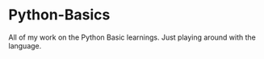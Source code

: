 # Python-Basics
All of my work on the Python Basic learnings. Just playing around with the language.
